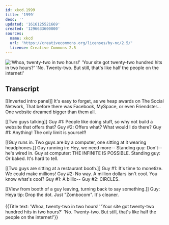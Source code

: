 ```yaml
---
id: xkcd.1999
title: '1999'
desc: ''
updated: '1616125521669'
created: '1296633600000'
sources:
  name: xkcd
  url: 'https://creativecommons.org/licenses/by-nc/2.5/'
  license: Creative Commons 2.5
---
```

!['Whoa, twenty-two in two hours!' 'Your site got twenty-two hundred hits in two hours?' 'No. Twenty-two. But still, that's like half the people on the internet!'](https://imgs.xkcd.com/comics/1999.png)

## Transcript
[[Inverted intro panel]] 
It's easy to forget, as we heap awards on The Social Network,
That before there was Facebook, MySpace, or even Friendster...
One website dreamed bigger than them all.

[[Two guys talking]]
Guy #1: People like doing stuff, so why not build a website that offers that?
Guy #2: Offers what? What would I do there?
Guy #1: Anything!  The only limit is yourself!

[[Guy runs in.  Two guys are by a computer, one sitting at it wearing headphones.]]
Guy running in: Hey, we need more--
Standing guy: Don't--he's wired in.
Guy at computer: THE INFINITE IS POSSIBLE.
Standing guy: Or baked. It's hard to tell.

[[Two guys are sitting at a restaurant booth.]]
Guy #1: It's time to monetize. We could make millions!
Guy #2: No way. A million dollars isn't cool. You know what's cool?
Guy #1: A billio--
Guy #2: CIRCLES.

[[View from booth of a guy leaving, turning back to say something.]]
Guy: Heya tip: Drop the dot.  Just "Zombocom". It's cleaner.

{{Title text: 'Whoa, twenty-two in two hours!' 'Your site got twenty-two hundred hits in two hours?' 'No. Twenty-two. But still, that's like half the people on the internet!'}}
